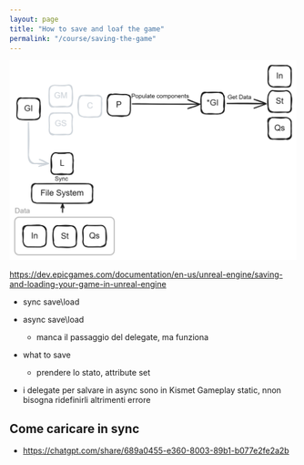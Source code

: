 ```yaml
---
layout: page
title: "How to save and loaf the game"
permalink: "/course/saving-the-game"
---
```


![Load Sync](/assets/images/SaveArch.png)

https://dev.epicgames.com/documentation/en-us/unreal-engine/saving-and-loading-your-game-in-unreal-engine
- sync save\load
- async save\load
    - manca il passaggio del delegate, ma funziona
- what to save
    - prendere lo stato, attribute set

- i delegate per salvare in async sono in Kismet Gameplay static, nnon bisogna ridefinirli altrimenti errore

## Come caricare in sync
- https://chatgpt.com/share/689a0455-e360-8003-89b1-b077e2fe2a2b

